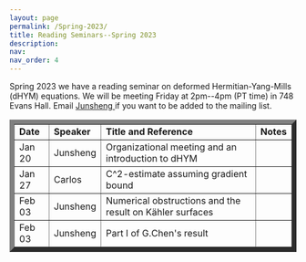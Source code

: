 ```yaml
---
layout: page
permalink: /Spring-2023/
title: Reading Seminars--Spring 2023
description: 
nav:
nav_order: 4
---
```



<p>Spring 2023 we have a reading seminar on deformed Hermitian-Yang-Mills (dHYM) equations. We will be meeting Friday at 2pm--4pm (PT time) in 748 Evans Hall. Email <a href="mailto:jszhang@berkeley.edu"> Junsheng </a> if you want to be added to the mailing list.  </p>

<p> <table cellpadding="4" cellspacing="2" border="8">
  
<td align="left"> <b>Date</b></td>
<td>
<b>Speaker</b>
</td>
<td> 
<b>Title and Reference</b>
</td>
<td>
<b>Notes</b>
</td>
<tr>

  
<td align="left"> Jan 20</td>
<td>
Junsheng
</td>
<td> 
Organizational meeting and an introduction to dHYM
</td>
<td>
<!--notes-->
</td>
<tr>  

<td align="left"> Jan 27</td>
<td>
Carlos
</td>
<td> 
C^2-estimate assuming gradient bound
</td>
<td>
<!--notes-->
</td>
<tr>
  
  
<td align="left"> Feb 03</td>
<td>
Junsheng
</td>
<td> 
Numerical obstructions and the result on Kähler surfaces
</td>
<td>
<!--notes-->
</td>
<tr>

  
   
<td align="left"> Feb 03</td>
<td>
Junsheng
</td>
<td> 
Part I of G.Chen's result
</td>
<td>
<!--notes-->
</td>
<tr>
 
